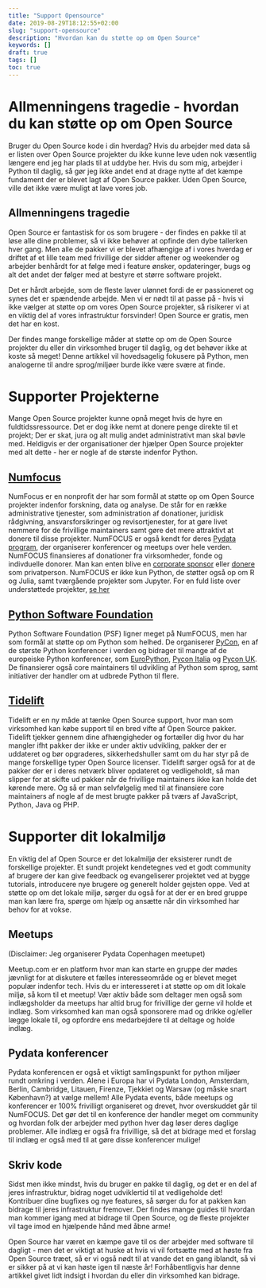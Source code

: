 ```yaml
---
title: "Support Opensource"
date: 2019-08-29T18:12:55+02:00
slug: "support-opensource"
description: "Hvordan kan du støtte op om Open Source"
keywords: []
draft: true
tags: []
toc: true
---
```


# Allmenningens tragedie - hvordan du kan støtte op om Open Source

Bruger du Open Source kode i din hverdag? Hvis du arbejder med data så er listen over Open Source projekter du ikke kunne leve uden nok væsentlig længere end jeg har plads til at uddybe her. Hvis du som mig, arbejder i Python til daglig, så gør jeg ikke andet end at drage nytte af det kæmpe fundament der er blevet lagt af Open Source pakker. Uden Open Source, ville det ikke være muligt at lave vores job. 

## Allmenningens tragedie
Open Source er fantastisk for os som brugere - der findes en pakke til at løse alle dine problemer, så vi ikke behøver at opfinde den dybe tallerken hver gang. Men alle de pakker vi er blevet afhængige af i vores hverdag er driftet af et lille team med frivillige der sidder aftener og weekender og arbejder benhårdt for at følge med i feature ønsker, opdateringer, bugs og alt det andet der følger med at bestyre et større software projekt. 

Det er hårdt arbejde, som de fleste laver ulønnet fordi de er passioneret og synes det er spændende arbejde. Men vi er nødt til at passe på - hvis vi ikke vælger at støtte op om vores Open Source projekter, så risikerer vi at en viktig del af vores infrastruktur forsvinder! Open Source er gratis, men det har en kost. 

Der findes mange forskellige måder at støtte op om de Open Source projekter du eller din virksomhed bruger til daglig, og det behøver ikke at koste så meget! Denne artikkel vil hovedsagelig fokusere på Python, men analogerne til andre sprog/miljøer burde ikke være svære at finde.

# Supporter Projekterne
Mange Open Source projekter kunne opnå meget hvis de hyre en fuldtidssressource. Det er dog ikke nemt at donere penge direkte til et projekt; Der er skat, jura og alt mulig andet administrativt man skal bøvle med. Heldigvis er der organisationer der hjælper Open Source projekter med alt dette - her er nogle af de største indenfor Python.


## [Numfocus](https://numfocus.org/)
NumFocus er en nonprofit der har som formål at støtte op om Open Source projekter indenfor forskning, data og analyse. De står for en række administrative tjenester, som administration af donationer, juridisk rådgivning, ansvarsforsikringer og revisortjenester, for at gøre livet nemmere for de frivillige maintainers samt gøre det mere attraktivt at donere til disse projekter. NumFOCUS er også kendt for deres [Pydata program](https://numfocus.org/programs/pydata), der organiserer konferencer og meetups over hele verden. NumFOCUS finansieres af donationer fra virksomheder, fonde og indivduelle donorer. Man kan enten blive en [corporate sponsor](https://numfocus.org/sponsors/become-a-sponsor) eller [donere](https://numfocus.org/donate) som privatperson. NumFOCUS er ikke kun Python, de støtter også op om R og Julia, samt tværgående projekter som Jupyter. For en fuld liste over understøttede projekter, [se her](https://numfocus.org/sponsored-projects)

## [Python Software Foundation](https://www.python.org/psf/) 
Python Software Foundation (PSF) ligner meget på NumFOCUS, men har som formål at støtte op om Python som helhed. De organiserer [PyCon](https://pycon.org/), en af de største Python konferencer i verden og bidrager til mange af de europeiske Python konferencer, som [EuroPython](https://ep2019.europython.eu/), [Pycon Italia](https://www.pycon.it/en/) og [Pycon UK](https://2019.pyconuk.org/). De finansierer også core maintainers til udvikling af Python som sprog, samt initiativer der handler om at udbrede Python til flere.

## [Tidelift](https://tidelift.com/)
Tidelift er en ny måde at tænke Open Source support, hvor man som virksomhed kan købe support til en bred vifte af Open Source pakker. Tidelift tjekker gennem dine afhængigheder og fortæller dig hvor du har mangler ifht pakker der ikke er under aktiv udvikling, pakker der er uddateret og bør opgraderes, sikkerhedshuller samt om du har styr på de mange forskellige typer Open Source licenser. Tidelift sørger også for at de pakker der er i deres netværk bliver opdateret og vedligeholdt, så man slipper for at skifte ud pakker når de frivillige maintainers ikke kan holde det kørende mere. Og så er man selvfølgelig med til at finansiere core maintainers af nogle af de mest brugte pakker på tværs af JavaScript, Python, Java og PHP.

# Supporter dit lokalmiljø
En viktig del af Open Source er det lokalmiljø der eksisterer rundt de forskellige projekter. Et sundt projekt kendetegnes ved et godt community af brugere der kan give feedback og evangeliserer projektet ved at bygge tutorials, introducere nye brugere og generelt holder gejsten oppe. Ved at støtte op om det lokale miljø, sørger du også for at der er en bred gruppe  man kan lære fra, spørge om hjælp og ansætte når din virksomhed har behov for at vokse.

## Meetups
(Disclaimer: Jeg organiserer Pydata Copenhagen meetupet)

Meetup.com er en platform hvor man kan starte en gruppe der mødes jævnligt for at diskutere et fælles interesseområde og er blevet meget populær indenfor tech. Hvis du er interesseret i at støtte op om dit lokale miljø, så kom til et meetup! Vær aktiv både som deltager men også som indlægsholder da meetups har altid brug for frivillige der gerne vil holde et indlæg. Som virksomhed kan man også sponsorere mad og drikke og/eller lægge lokale til, og opfordre ens medarbejdere til at deltage og holde indlæg. 

## Pydata konferencer
Pydata konferencen er også et viktigt samlingspunkt for python miljøer rundt omkring i verden. Alene i Europa har vi Pydata London, Amsterdam, Berlin, Cambridge, Litauen, Firenze, Tjekkiet og Warsaw (og måske snart København?) at vælge mellem! Alle Pydata events, både meetups og konferencer er 100% frivilligt organiseret og drevet, hvor overskuddet går til NumFOCUS. Det gør det til en konference der handler meget om community og hvordan folk der arbejder med python hver dag løser deres daglige problemer. Alle indlæg er også fra frivillige, så det at bidrage med et forslag til indlæg er også med til at gøre disse konferencer mulige!


## Skriv kode
Sidst men ikke mindst, hvis du bruger en pakke til daglig, og det er en del af jeres infrastruktur, bidrag noget udviklertid til at vedligeholde det! Kontribuer dine bugfixes og nye features, så sørger du for at pakken kan bidrage til jeres infrastruktur fremover. Der findes mange guides til hvordan man kommer igang med at bidrage til Open Source, og de fleste projekter vil tage imod en hjælpende hånd med åbne arme!


Open Source har været en kæmpe gave til os der arbejder med software til dagligt - men det er viktigt at huske at hvis vi vil fortsætte med at høste fra Open Source træet, så er vi også nødt til at vande det en gang iblandt, så vi er sikker på at vi kan høste igen til næste år! Forhåbentligvis har denne artikkel givet lidt indsigt i hvordan du eller din virksomhed kan bidrage.
